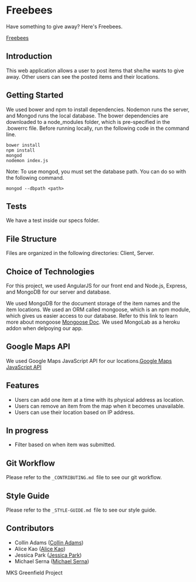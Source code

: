 # Freebees
Have something to give away? Here's Freebees.

[Freebees](https://freebees.herokuapp.com/)

## Introduction 

This web application allows a user to post items that she/he wants to give away. Other users can see the posted items and their locations.

## Getting Started

We used bower and npm to install dependencies. Nodemon runs the server, and Mongod runs the local database. The bower dependencies are downloaded to a node_modules folder, which is pre-specified in the .bowerrc file. Before running locally, run the following code in the command line.
```
bower install
npm install
mongod
nodemon index.js
```

Note: To use mongod, you must set the database path. You can do so with the following command.
```
mongod --dbpath <path>
```
## Tests

We have a test inside our specs folder.


## File Structure

Files are organized in the following directories: Client, Server.

## Choice of Technologies

For this project, we used AngularJS for our front end and Node.js, Express, and MongoDB for our server and database.

We used MongoDB for the document storage of the item names and the item locations. We used an ORM called mongoose, which is an npm module, which gives us easier access to our database. Refer to this link to learn more about mongoose [Mongoose Doc](http://mongoosejs.com/). We used MongoLab as a heroku addon when delpoying our app.

## Google Maps API

We used Google Maps JavaScript API for our locations.[Google Maps JavaScript API](https://developers.google.com/maps/documentation/javascript/)

## Features

- Users can add one item at a time with its physical address as location.
- Users can remove an item from the map  when it becomes unavailable.
- Users can use their location based on IP address.

## In progress

- Filter based on when item was submitted.

## Git Workflow

Please refer to the `_CONTRIBUTING.md `file to see our git workflow.

## Style Guide

Please refer to the `_STYLE-GUIDE.md `file to see our style guide.

## Contributors
- Collin Adams ([Collin Adams](https://www.linkedin.com/in/collin-adams-99018788?trk=nav_responsive_tab_profile))
- Alice Kao ([Alice Kao](https://www.linkedin.com/in/alice-kao-94768910?authType=NAME_SEARCH&authToken=wwuT&locale=en_US&trk=tyah&trkInfo=clickedVertical%3Amynetwork%2CclickedEntityId%3A37507591%2CauthType%3ANAME_SEARCH%2Cidx%3A1-1-1%2CtarId%3A1455832165532%2Ctas%3Aalice%20ka))
- Jessica Park ([Jessica Park](https://github.com/tinkleJess))
- Michael Serna ([Michael Serna](https://www.linkedin.com/in/michael-a-serna-9a899727?trk=send_invitation_success_message_name&goback=%2Enpv_AAkAAAWpqdABlWdGVJOytmG*4DUiPSbSqm9ULBsg_*1_*1_NAME*4SEARCH_LCwI_*1_en*4US_*1_*1_*1_*1_*1_*1_*1_*1_*1_*1_*1_*1_*1_*1_*1_*1_*1_*1_*1_*1_*1_*1_*1_*1_*1_*1_*1_*1_*1_tyah_*1_*1))


MKS Greenfield Project